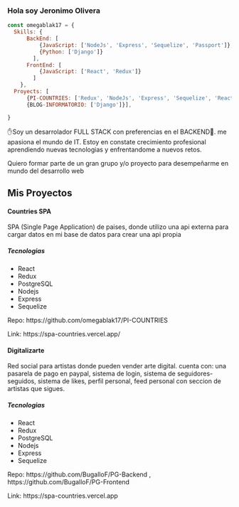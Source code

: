    ### Hola soy Jeronimo Olivera
```js
const omegablak17 = {
  Skills: {
      BackEnd: [
          {JavaScript: ['NodeJs', 'Express', 'Sequelize', 'Passport']},
          {Python: ['Django']}
        ],
      FrontEnd: [
          {JavaScript: ['React', 'Redux']}
        ]
    },
  Proyects: [
      {PI-COUNTRIES: ['Redux', 'NodeJs', 'Express', 'Sequelize', 'React']},
      {BLOG-INFORMATORIO: ['Django']}],

}
```
<p>✋Soy un desarrolador FULL STACK con preferencias en el BACKEND💪. me apasiona el mundo de IT. Estoy en constate crecimiento profesional aprendiendo nuevas tecnologias y enfrentandome a nuevos retos.</p>

<p>Quiero formar parte de un gran grupo y/o proyecto para desempeñarme en mundo del desarrollo web</p>

<h2> Mis Proyectos </h2>

<h4> Countries SPA </h4>

<p> SPA (Single Page Application) de paises, donde utilizo una api externa para cargar datos en mi base de datos para crear una api propia</p>

<h5>Tecnologias</h5>
<ul>
   <li>React</li>
   <li>Redux</li>
   <li>PostgreSQL</li>
   <li>Nodejs</li>
   <li>Express</li>
   <li>Sequelize</li>
</ul>

<p>Repo: https://github.com/omegablak17/PI-COUNTRIES</p>
<p>Link: https://spa-countries.vercel.app/</p>



<h4>Digitalizarte</h4>

<p>Red social para artistas donde pueden vender arte digital. cuenta con: una pasarela de pago en paypal, sistema de login, sistema de seguidores-seguidos,
sistema de likes, perfil personal, feed personal con seccion de artistas que sigues.
</p>

<h5>Tecnologias</h5>
<ul>
   <li>React</li>
   <li>Redux</li>
   <li>PostgreSQL</li>
   <li>Nodejs</li>
   <li>Express</li>
   <li>Sequelize</li>
</ul>


<p>Repo: https://github.com/BugalloF/PG-Backend , https://github.com/BugalloF/PG-Frontend </p>
<p>Link: https://spa-countries.vercel.app</p>

